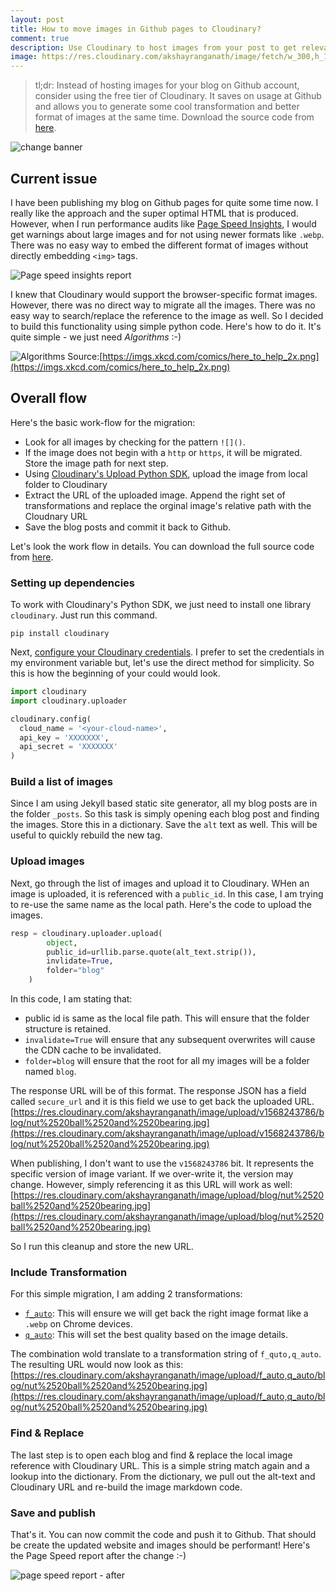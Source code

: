 ```yaml
---
layout: post
title: How to move images in Github pages to Cloudinary? 
comment: true
description: Use Cloudinary to host images from your post to get relevant image format and right quality of image based on your device
image: https://res.cloudinary.com/akshayranganath/image/fetch/w_300,h_100,c_fill,g_auto/f_auto,q_auto/https://cdn.pixabay.com/photo/2017/10/04/23/42/dandelion-2817950_1280.jpg
---
```


>tl;dr: Instead of hosting images for your blog on Github account, consider using the free tier of Cloudinary. It saves on usage at Github and allows you to generate some cool transformation and better format of images at the same time. Download the source code from [here](https://gist.github.com/akshayranganath/c387b3d011f6da096dbf82bac3a9039d).

![change banner](https://res.cloudinary.com/akshayranganath/image/fetch/w_2048,h_400,c_fill,g_auto/f_auto,q_auto/https://cdn.pixabay.com/photo/2017/10/04/23/42/dandelion-2817950_1280.jpg)

## Current issue

I have been publishing my blog on Github pages for quite some time now. I really like the approach and the super optimal HTML that is produced. However, when I run performance audits like [Page Speed Insights](https://developers.google.com/speed/pagespeed/insights/), I would get warnings about large images and for not using newer formats like `.webp`. There was no easy way to embed the different format of images without directly embedding `<img>` tags.

![Page speed insights report](https://res.cloudinary.com/akshayranganath/image/upload/f_auto,q_auto/blog/psi_report.png)


I knew that Cloudinary would support the browser-specific format images. However, there was no direct way to migrate all the images. There was no easy way to search/replace the reference to the image as well. So I decided to build this functionality using simple python code. Here's how to do it. It's quite simple - we just need _Algorithms_ :-)

![Algorithms](https://imgs.xkcd.com/comics/here_to_help_2x.png)
Source:[https://imgs.xkcd.com/comics/here_to_help_2x.png](https://imgs.xkcd.com/comics/here_to_help_2x.png)

## Overall flow

Here's the basic work-flow for the migration:

* Look for all images by checking for the pattern `![]()`. 
* If the image does not begin with a `http` or `https`, it will be migrated. Store the image path for next step.
* Using [Cloudinary's Upload Python SDK](https://cloudinary.com/documentation/django_integration), upload the image from local folder to Cloudinary
* Extract the URL of the uploaded image. Append the right set of transformations and replace the orginal image's relative path with the Cloudnary URL
* Save the blog posts and commit it back to Github.

Let's look the work flow in details. You can download the full source code from [here](https://gist.github.com/akshayranganath/c387b3d011f6da096dbf82bac3a9039d). 

### Setting up dependencies

To work with Cloudinary's Python SDK, we just need to install one library `cloudinary`. Just run this command.

```text
pip install cloudinary
```  

Next, [configure your Cloudinary credentials](https://cloudinary.com/documentation/django_integration#installation). I prefer to set the credentials in my environment variable but, let's use the direct method for simplicity. So this is how the beginning of your could would look.

```python
import cloudinary
import cloudinary.uploader

cloudinary.config(
  cloud_name = '<your-cloud-name>',
  api_key = 'XXXXXXX',
  api_secret = 'XXXXXXX'
)
```

### Build a list of images

Since I am using Jekyll based static site generator, all my blog posts are in the folder `_posts`. So this task is simply opening each blog post and finding the images. Store this in a dictionary. Save the `alt` text as well. This will be useful to quickly rebuild the new tag.

### Upload images

Next, go through the list of images and upload it to Cloudinary. WHen an image is uploaded, it is referenced with a `public_id`. In this case, I am trying to re-use the same name as the local path. Here's the code to upload the images.

```python
resp = cloudinary.uploader.upload(
        object,
        public_id=urllib.parse.quote(alt_text.strip()),
        invlidate=True,
        folder="blog"
    )
```

In this code, I am stating that:

* public id is same as the local file path. This will ensure that the folder structure is retained.
* `invalidate=True` will ensure that any subsequent overwrites will cause the CDN cache to be invalidated.
* `folder=blog` will ensure that the root for all my images will be a folder named `blog`.

The response URL will be of this format. The response JSON has a field called `secure_url` and it is this field we use to get back the uploaded URL.
[https://res.cloudinary.com/akshayranganath/image/upload/v1568243786/blog/nut%2520ball%2520and%2520bearing.jpg](https://res.cloudinary.com/akshayranganath/image/upload/v1568243786/blog/nut%2520ball%2520and%2520bearing.jpg)

When publishing, I don't want to use the `v1568243786` bit. It represents the specific version of image variant. If we over-write it, the version may change. However, simply referencing it as this URL will work as well:
[https://res.cloudinary.com/akshayranganath/image/upload/blog/nut%2520ball%2520and%2520bearing.jpg](https://res.cloudinary.com/akshayranganath/image/upload/blog/nut%2520ball%2520and%2520bearing.jpg)

So I run this cleanup and store the new URL.

### Include Transformation

For this simple migration, I am adding 2 transformations:

* [`f_auto`](https://cloudinary.com/documentation/image_transformation_reference#format_parameter): This will ensure we will get back the right image format like a `.webp` on Chrome devices.
* [`q_auto`](https://cloudinary.com/documentation/image_transformation_reference#quality_parameter): This will set the best quality based on the image details.

The combination wold translate to a transformation string of `f_quto,q_auto`. The resulting URL would now look as this:
[https://res.cloudinary.com/akshayranganath/image/upload/f_auto,q_auto/blog/nut%2520ball%2520and%2520bearing.jpg](https://res.cloudinary.com/akshayranganath/image/upload/f_auto,q_auto/blog/nut%2520ball%2520and%2520bearing.jpg)

### Find & Replace

The last step is to open each blog and find & replace the local image reference with Cloudinary URL. This is a simple string match again and a lookup into the dictionary. From the dictionary, we pull out the alt-text and Cloudinary URL and re-build the image markdown code.

### Save and publish

That's it. You can now commit the code and push it to Github. That should be create the updated website and images should be performant! Here's the Page Speed report after the change :-)

![page speed report - after](https://res.cloudinary.com/akshayranganath/image/upload/f_auto,q_auto/blog/psi_report_after.png)